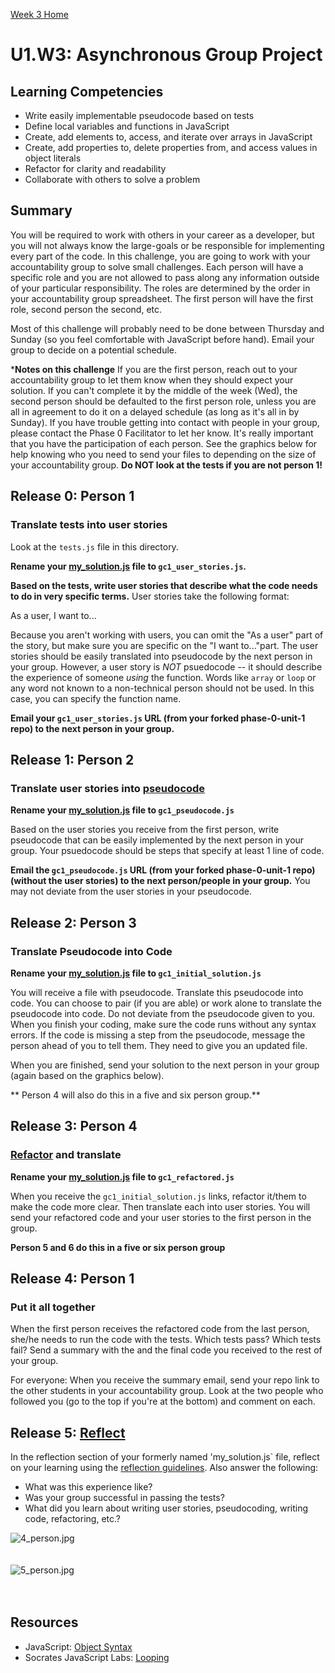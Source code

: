 [Week 3 Home](../)

# U1.W3: Asynchronous Group Project

## Learning Competencies
- Write easily implementable pseudocode based on tests
- Define local variables and functions in JavaScript
- Create, add elements to, access, and iterate over arrays in JavaScript
- Create, add properties to, delete properties from, and access values in object literals
- Refactor for clarity and readability
- Collaborate with others to solve a problem

## Summary
You will be required to work with others in your career as a developer, but you will not always know the large-goals or be responsible for implementing every part of the code. In this challenge, you are going to work with your accountability group to solve small challenges. Each person will have a specific role and you are not allowed to pass along any information outside of your particular responsibility. The roles are determined by the order in your accountability group spreadsheet. The first person will have the first role, second person the second, etc. 

Most of this challenge will probably need to be done between Thursday and Sunday (so you feel comfortable with JavaScript before hand). Email your group to decide on a potential schedule. 

***Notes on this challenge**
If you are the first person, reach out to your accountability group to let them know when they should expect your solution. If you can't complete it by the middle of the week (Wed), the second person should be defaulted to the first person role, unless you are all in agreement to do it on a delayed schedule (as long as it's all in by Sunday). If you have trouble getting into contact with people in your group, please contact the Phase 0 Facilitator to let her know. It's really important that you have the participation of each person. See the graphics below for help knowing who you need to send your files to depending on the size of your accountability group. **Do NOT look at the tests if you are not person 1!**

## Release 0: Person 1 
### Translate tests into user stories

Look at the `tests.js` file in this directory. 

**Rename your [my_solution.js](./my_solution.js) file to `gc1_user_stories.js`.**

**Based on the tests, write user stories that describe what the code needs to do in very specific terms.** User stories take the following format:

As a user, I want to...

Because you aren't working with users, you can omit the "As a user" part of the story, but make sure you are specific on the "I want to..."part. The user stories should be easily translated into pseudocode by the next person in your group.  However, a user story is *NOT* psuedocode -- it should describe the experience of someone *using* the function.  Words like `array` or `loop` or any word not known to a non-technical person should not be used.  In this case, you can specify the function name.

**Email your `gc1_user_stories.js` URL (from your forked phase-0-unit-1 repo) to the next person in your group.**

## Release 1: Person 2
### Translate user stories into [pseudocode](https://github.com/Devbootcamp/phase-0-handbook/blob/master/coding-references/pseudocode.md) 
**Rename your [my_solution.js](./my_solution.js) file to `gc1_pseudocode.js`**

Based on the user stories you receive from the first person, write pseudocode that can be easily implemented by the next person in your group.  Your psuedocode should be steps that specify at least 1 line of code.

**Email the `gc1_pseudocode.js` URL (from your forked phase-0-unit-1 repo) (without the user stories) to the next person/people in your group.** You may not deviate from the user stories in your pseudocode.

## Release 2: Person 3 
### Translate Pseudocode into Code
**Rename your [my_solution.js](./my_solution.js) file to  `gc1_initial_solution.js`**

You will receive a file with pseudocode. Translate this pseudocode into code. You can choose to pair (if you are able) or work alone to translate the pseudocode into code. Do not deviate from the pseudocode given to you. 
When you finish your coding, make sure the code runs without any syntax errors. If the code is missing a step from the pseudocode, message the person ahead of you to tell them. They need to give you an updated file. 

When you are finished, send your solution to the next person in your group (again based on the graphics below). 

** Person 4 will also do this in a five and six person group.**

## Release 3: Person 4 
### [Refactor](https://github.com/Devbootcamp/phase-0-handbook/blob/master/coding-references/refactoring.md) and translate
**Rename your [my_solution.js](./my_solution.js) file to `gc1_refactored.js`**

When you receive the `gc1_initial_solution.js` links, refactor it/them to make the code more clear. Then translate each into user stories. You will send your refactored code and your user stories to the first person in the group.

**Person 5 and 6 do this in a five or six person group**

## Release 4: Person 1 
### Put it all together

When the first person receives the refactored code from the last person, she/he needs to run the code with the tests. Which tests pass? Which tests fail? Send a summary with the and the final code you received to the rest of your group. 

For everyone: When you receive the summary email, send your repo link to the other students in your accountability group. Look at the two people who followed you (go to the top if you're at the bottom) and comment on each. 

## Release 5: [Reflect](https://github.com/Devbootcamp/phase-0-handbook/blob/master/coding-references/reflection-guidelines.md)
In the reflection section of your formerly named 'my_solution.js` file, reflect on your learning using the [reflection guidelines](https://github.com/Devbootcamp/phase-0-handbook/blob/master/coding-references/reflection-guidelines.md). Also answer the following:
- What was this experience like? 
- Was your group successful in passing the tests? 
- What did you learn about writing user stories, pseudocoding, writing code, refactoring, etc.?


![4_person.jpg](/week_3/imgs/4_person.jpg)<br><br><br>
![5_person.jpg](/week_3/imgs/5_person.jpg)<br><br><br>
<!-- ![6_person.jpg](/week_3/imgs/6_person.jpg)<br><br><br> -->

## Resources
- JavaScript: [Object Syntax](http://www.sitepoint.com/back-to-basics-javascript-object-syntax/)
- Socrates JavaScript Labs: [Looping](https://socrates.devbootcamp.com/labs/javascript/loops/looping-basics)
